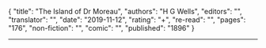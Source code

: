 {
"title": "The Island of Dr Moreau",
"authors": "H G Wells",
"editors": "",
"translator": "",
"date": "2019-11-12",
"rating": "+",
"re-read": "",
"pages": "176",
"non-fiction": "",
"comic": "",
"published": "1896"
}

---
